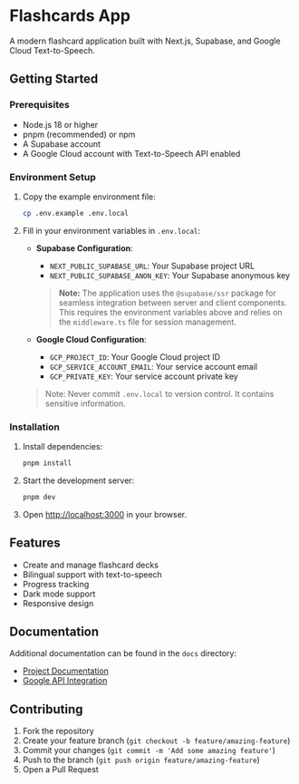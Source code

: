 # Flashcards App

A modern flashcard application built with Next.js, Supabase, and Google Cloud Text-to-Speech.

## Getting Started

### Prerequisites

- Node.js 18 or higher
- pnpm (recommended) or npm
- A Supabase account
- A Google Cloud account with Text-to-Speech API enabled

### Environment Setup

1. Copy the example environment file:
   ```bash
   cp .env.example .env.local
   ```

2. Fill in your environment variables in `.env.local`:

   - **Supabase Configuration**:
     - `NEXT_PUBLIC_SUPABASE_URL`: Your Supabase project URL
     - `NEXT_PUBLIC_SUPABASE_ANON_KEY`: Your Supabase anonymous key

     > **Note:** The application uses the `@supabase/ssr` package for seamless integration between server and client components. This requires the environment variables above and relies on the `middleware.ts` file for session management.

   - **Google Cloud Configuration**:
     - `GCP_PROJECT_ID`: Your Google Cloud project ID
     - `GCP_SERVICE_ACCOUNT_EMAIL`: Your service account email
     - `GCP_PRIVATE_KEY`: Your service account private key

   > Note: Never commit `.env.local` to version control. It contains sensitive information.

### Installation

1. Install dependencies:
   ```bash
   pnpm install
   ```

2. Start the development server:
   ```bash
   pnpm dev
   ```

3. Open [http://localhost:3000](http://localhost:3000) in your browser.

## Features

- Create and manage flashcard decks
- Bilingual support with text-to-speech
- Progress tracking
- Dark mode support
- Responsive design

## Documentation

Additional documentation can be found in the `docs` directory:
- [Project Documentation](docs/project-documentation.md)
- [Google API Integration](docs/google-api-integration.md)

## Contributing

1. Fork the repository
2. Create your feature branch (`git checkout -b feature/amazing-feature`)
3. Commit your changes (`git commit -m 'Add some amazing feature'`)
4. Push to the branch (`git push origin feature/amazing-feature`)
5. Open a Pull Request 